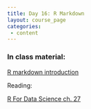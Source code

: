 ```yaml
---
title: Day 16: R Markdown
layout: course_page
categories:
 - content
---
```


### In class material: 
[R markdown introduction](/BigDataAnalysis18/2018-03-20-day15Rmarkdown.html)

Reading:

[R For Data Science ch. 27](http://r4ds.had.co.nz/r-markdown.html)
